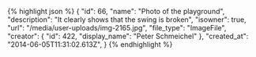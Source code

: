 {% highlight json %}
{
    "id": 66,
    "name": "Photo of the playground",
    "description": "It clearly shows that the swing is broken",
    "isowner": true,
    "url": "/media/user-uploads/img-2165.jpg",
    "file_type": "ImageFile",
    "creator": {
        "id": 422,
        "display_name": "Peter Schmeichel"
    },
    "created_at": "2014-06-05T11:31:02.613Z",
}
{% endhighlight %}
